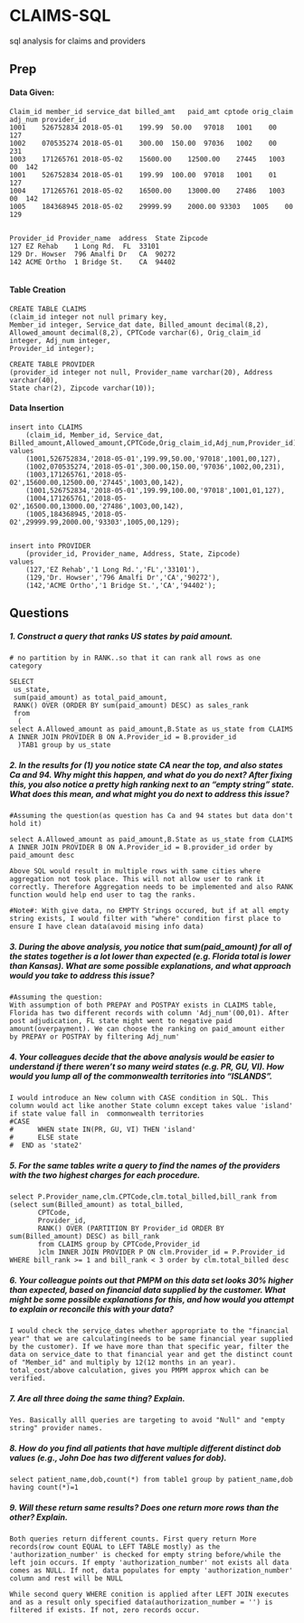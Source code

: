 # CLAIMS-SQL

sql analysis for claims and providers

## Prep

#### Data Given:

````
Claim_id member_id service_dat billed_amt	paid_amt cptode orig_claim adj_num provider_id
1001	526752834 2018-05-01	199.99	50.00	97018	1001	00	127
1002	070535274 2018-05-01	300.00	150.00	97036	1002	00	231
1003	171265761 2018-05-02	15600.00	12500.00	27445	1003	00	142
1001	526752834 2018-05-01	199.99	100.00	97018	1001	01	127
1004	171265761 2018-05-02	16500.00	13000.00	27486	1003	00	142
1005	184368945 2018-05-02	29999.99	2000.00	93303	1005	00	129


Provider_id Provider_name  address	State Zipcode
127	EZ Rehab	1 Long Rd.	FL	33101
129	Dr. Howser	796 Amalfi Dr	CA	90272
142	ACME Ortho	1 Bridge St.	CA	94402


````

#### Table Creation

````
CREATE TABLE CLAIMS
(claim_id integer not null primary key,
Member_id integer, Service_dat date, Billed_amount decimal(8,2), Allowed_amount decimal(8,2), CPTCode varchar(6), Orig_claim_id integer, Adj_num integer,
Provider_id integer);

CREATE TABLE PROVIDER
(provider_id integer not null, Provider_name varchar(20), Address varchar(40),
State char(2), Zipcode varchar(10));

````

#### Data Insertion

````
insert into CLAIMS
	(claim_id, Member_id, Service_dat, Billed_amount,Allowed_amount,CPTCode,Orig_claim_id,Adj_num,Provider_id)
values
	(1001,526752834,'2018-05-01',199.99,50.00,'97018',1001,00,127),
    (1002,070535274,'2018-05-01',300.00,150.00,'97036',1002,00,231),
    (1003,171265761,'2018-05-02',15600.00,12500.00,'27445',1003,00,142),
    (1001,526752834,'2018-05-01',199.99,100.00,'97018',1001,01,127),
    (1004,171265761,'2018-05-02',16500.00,13000.00,'27486',1003,00,142),
    (1005,184368945,'2018-05-02',29999.99,2000.00,'93303',1005,00,129);
    
    
insert into PROVIDER
	(provider_id, Provider_name, Address, State, Zipcode)
values
	(127,'EZ Rehab','1 Long Rd.','FL','33101'),
    (129,'Dr. Howser','796 Amalfi Dr','CA','90272'),
    (142,'ACME Ortho','1 Bridge St.','CA','94402');

````

## Questions

##### 1.  Construct a query that ranks US states by paid amount.

```jql
# no partition by in RANK..so that it can rank all rows as one category

SELECT 
 us_state,
 sum(paid_amount) as total_paid_amount,
 RANK() OVER (ORDER BY sum(paid_amount) DESC) as sales_rank 
 from 
  (
select A.Allowed_amount as paid_amount,B.State as us_state from CLAIMS A INNER JOIN PROVIDER B ON A.Provider_id = B.provider_id
  )TAB1 group by us_state
```

##### 2.  In the results for (1) you notice state CA near the top, and also states Ca and 94. Why might this happen, and what do you do next? After fixing this, you also notice a pretty high ranking next to an “empty string” state. What does this mean, and what might you do next to address this issue?

```text
#Assuming the question(as question has Ca and 94 states but data don't hold it) 

select A.Allowed_amount as paid_amount,B.State as us_state from CLAIMS A INNER JOIN PROVIDER B ON A.Provider_id = B.provider_id order by paid_amount desc

Above SQL would result in multiple rows with same cities where aggregation not took place. This will not allow user to rank it correctly. Therefore Aggregation needs to be implemented and also RANK function would help end user to tag the ranks. 

#Note#: With give data, no EMPTY Strings occured, but if at all empty string exists, I would filter with "where" condition first place to ensure I have clean data(avoid mising info data)
```

##### 3.  During the above analysis, you notice that sum(paid_amount) for all of the states together is a lot lower than expected (e.g. Florida total is lower than Kansas). What are some possible explanations, and what approach would you take to address this issue?

```text
#Assuming the question: 
With assumption of both PREPAY and POSTPAY exists in CLAIMS table, Florida has two different records with column 'Adj_num'(00,01). After post adjudication, FL state might went to negative paid amount(overpayment). We can choose the ranking on paid_amount either by PREPAY or POSTPAY by filtering Adj_num'
```

##### 4.  Your colleagues decide that the above analysis would be easier to understand if there weren’t so many weird states (e.g. PR, GU, VI). How would you lump all of the commonwealth territories into “ISLANDS”.

```text
I would introduce an New column with CASE condition in SQL. This column would act like another State column except takes value 'island' if state value fall in  commonwealth territories
#CASE 
#      WHEN state IN(PR, GU, VI) THEN 'island'
#      ELSE state
#  END as 'state2'
```

##### 5.  For the same tables write a query to find the names of the providers with the two highest charges for each procedure.

```jql
select P.Provider_name,clm.CPTCode,clm.total_billed,bill_rank from 
(select sum(Billed_amount) as total_billed,
       CPTCode,
       Provider_id,
       RANK() OVER (PARTITION BY Provider_id ORDER BY sum(Billed_amount) DESC) as bill_rank       
       from CLAIMS group by CPTCode,Provider_id
       )clm INNER JOIN PROVIDER P ON clm.Provider_id = P.Provider_id WHERE bill_rank >= 1 and bill_rank < 3 order by clm.total_billed desc
```

##### 6.  Your colleague points out that PMPM on this data set looks 30% higher than expected, based on financial data supplied by the customer. What might be some possible explanations for this, and how would you attempt to explain or reconcile this with your data?

```text
I would check the service_dates whether appropriate to the "financial year" that we are calculating(needs to be same financial year supplied by the customer). If we have more than that specific year, filter the data on service_date to that financial year and get the distinct count of "Member_id" and multiply by 12(12 months in an year). total_cost/above calculation, gives you PMPM approx which can be verified.
```

##### 7.  Are all three doing the same thing? Explain.


```text
Yes. Basically alll queries are targeting to avoid "Null" and "empty string" provider names.
```

##### 8.  How do you find all patients that have multiple different distinct dob values (e.g., John Doe has two different values for dob).

```text
select patient_name,dob,count(*) from table1 group by patient_name,dob having count(*)=1
```
##### 9.  Will these return same results? Does one return more rows than the other? Explain.


```text
Both queries return different counts. First query return More records(row count EQUAL to LEFT TABLE mostly) as the 'authorization_number' is checked for empty string before/while the left join occurs. If empty 'authorization_number' not exists all data comes as NULL. If not, data populates for empty 'authorization_number' column and rest will be NULL

While second query WHERE conition is applied after LEFT JOIN executes and as a result only specified data(authorization_number = '') is filtered if exists. If not, zero records occur.
```